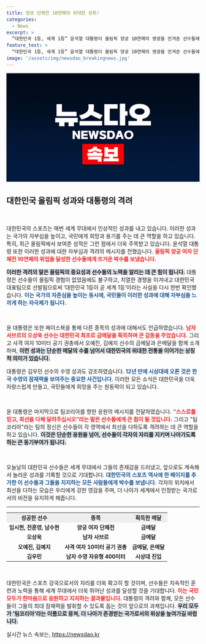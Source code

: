 ```yaml
---
title: 양궁 단체전 10연패의 위대한 성취!
categories:
  - News
excerpt: >
  “대한민국 1등, 세계 1등” 윤석열 대통령이 올림픽 양궁 10연패의 영광을 안겨준 선수들에게 감사를 전하며, 대한민국 대표팀의 성과를 축하했습니다. 최선을 다하는 모든 선수들에게 응원의 메시지를 보냈습니다.
feature_text: >
  “대한민국 1등, 세계 1등” 윤석열 대통령이 올림픽 양궁 10연패의 영광을 안겨준 선수들에게 감사를 전하며, 대한민국 대표팀의 성과를 축하했습니다. 최선을 다하는 모든 선수들에게 응원의 메시지를 보냈습니다.
image: '/assets/img/newsdao_breakingnews.jpg'
---
```


<p><img src="/assets/img/newsdao_breakingnews.jpg" alt="implanttips 속보" /></p>

<h2 data-ke-size="size26">대한민국 올림픽 성과와 대통령의 격려</h2>

<p data-ke-size="size16">&nbsp;</p>

<p>대한민국의 스포츠는 매번 세계 무대에서 인상적인 성과를 내고 있습니다. 이러한 성과는 국가의 자부심을 높이고, 국민에게 희망과 용기를 주는 데 큰 역할을 하고 있습니다. 특히, 최근 올림픽에서 보여준 성적은 그런 점에서 더욱 주목받고 있습니다. 윤석열 대통령 또한 이러한 성과에 대한 자부심과 격려의 메시지를 전했습니다. <b><span style="color: #ee2323;">올림픽 양궁 여자 단체전 10연패의 위업을 달성한 선수들에게 뜨거운 박수를 보냈습니다.</span></b> </p>

<p><b><span style="background-color: #21538527;">이러한 격려의 말은 올림픽의 중요성과 선수들의 노력을 알리는 데 큰 힘이 됩니다.</span></b> 대통령은 선수들이 올림픽 경험이 없었음에도 불구하고, 치열한 경쟁을 이겨내고 대한민국 대표팀으로 선발됨으로써 ‘대한민국 1등이 곧 세계 1등’이라는 사실을 다시 한번 확인했습니다. <b><span style="color: #1a5490;">이는 국가의 자존심을 높이는 동시에, 국민들이 이러한 성과에 대해 자부심을 느끼게 하는 자극제가 됩니다.</span></b></p>

<p data-ke-size="size16">&nbsp;</p>

<p>윤 대통령은 또한 페이스북을 통해 다른 종목의 성과에 대해서도 언급하였습니다. <b><span style="color: #ee2323;">남자 사브르의 오상욱 선수는 대한민국 최초로 금메달을 획득하며 큰 감동을 주었습니다.</span></b> 그리고 사격 여자 10미터 공기 권총에서 오예진, 김예지 선수의 금메달과 은메달을 함께 소개하며, <b><span style="background-color: #21538527;">이런 성과는 단순한 메달의 수를 넘어서 대한민국의 위대한 전통을 이어가는 상징적 의미가 있습니다.</span></b></p>

<p>대통령은 김우민 선수의 수영 성과도 강조하였습니다. <b><span style="color: #1a5490;">12년 만에 시상대에 오른 것은 한국 수영의 잠재력을 보여주는 중요한 사건입니다.</span></b> 이러한 모든 소식은 대한민국을 더욱 자랑스럽게 만들고, 국민들에게 희망을 주는 원동력이 되고 있습니다.</p>

<p data-ke-size="size16">&nbsp;</p>

<p>윤 대통령은 마지막으로 팀코리아를 향한 응원의 메시지를 전달하였습니다. <b><span style="color: #ee2323;">“스스로를 믿고, 최선을 다해 달려주십시오”라는 말은 선수들에게 큰 힘이 될 것입니다.</span></b> 그리고 "팀코리아"라는 팀의 정신은 선수들이 각 영역에서 최선을 다하도록 격려하는 데 큰 역할을 하고 있습니다. <b><span style="background-color: #21538527;">이것은 단순한 응원을 넘어, 선수들이 각자의 자리를 지키며 나아가도록 하는 큰 동기부여가 됩니다.</span></b></p>

<p data-ke-size="size16">&nbsp;</p>

<p>오늘날의 대한민국 선수들은 세계 무대에서 그들의 존재감을 드러냈고, 앞으로도 계속해서 놀라운 성과를 기록할 것으로 기대합니다. <b><span style="color: #1a5490;">대한민국의 스포츠 역사에 한 페이지를 추가한 이 선수들과 그들을 지지하는 모든 사람들에게 박수를 보냅니다.</span></b> 각자의 위치에서 최선을 다하는 모습은 우리에게 강한 영감을 주며, 더 나아가 세계에서 인정받는 국가로서의 비전을 유지하게 해줍니다. </p>

<hr />

<table style="width: 100%; border-collapse: collapse;">
<tr style="background-color: #eeeeee;">
<td style="text-align: center; height: 17px;"><b>성공한 선수</b></td>
<td style="text-align: center; height: 17px;"><b>종목</b></td>
<td style="text-align: center; height: 17px;"><b>획득한 메달</b></td>
</tr>
<tr>
<td style="text-align: center; height: 17px;"><b>임시현, 전훈영, 남수현</b></td>
<td style="text-align: center; height: 17px;"><b>양궁 여자 단체전</b></td>
<td style="text-align: center; height: 17px;"><b>금메달</b></td>
</tr>
<tr>
<td style="text-align: center; height: 17px;"><b>오상욱</b></td>
<td style="text-align: center; height: 17px;"><b>남자 사브르</b></td>
<td style="text-align: center; height: 17px;"><b>금메달</b></td>
</tr>
<tr>
<td style="text-align: center; height: 17px;"><b>오예진, 김예지</b></td>
<td style="text-align: center; height: 17px;"><b>사격 여자 10미터 공기 권총</b></td>
<td style="text-align: center; height: 17px;"><b>금메달, 은메달</b></td>
</tr>
<tr>
<td style="text-align: center; height: 17px;"><b>김우민</b></td>
<td style="text-align: center; height: 17px;"><b>남자 수영 자유형 400미터</b></td>
<td style="text-align: center; height: 17px;"><b>시상대 진입</b></td>
</tr>
</table>

<p data-ke-size="size16">&nbsp;</p>

<p>대한민국은 스포츠 강국으로서의 자리를 더욱 확고히 할 것이며, 선수들은 지속적인 훈련과 노력을 통해 세계 무대에서 더욱 뛰어난 성과를 달성할 것을 기대합니다. <b><span style="color: #ee2323;">이는 국민 모두가 한마음으로 응원하고 지지하는 결과물입니다.</span></b> 대통령의 격려와 함께, 모든 선수들이 그들의 최대 잠재력을 발휘할 수 있도록 돕는 것이 앞으로의 과제입니다. <b><span style="background-color: #21538527;">우리 모두가 '팀코리아'라는 이름으로 뭉쳐, 더 나아가 존경받는 국가로서의 위상을 높여가길 바랍니다.</span></b></p>
실시간 뉴스 속보는, <a href="https://newsdao.kr" rel="dofollow">https://newsdao.kr</a>


